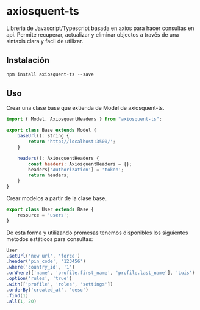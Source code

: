 # axiosquent-ts

Libreria de Javascript/Typescript basada en axios para hacer consultas en api. Permite recuperar, actualizar y eliminar objectos a través de una sintaxis clara y facil de utilizar.

## Instalación 
```javascript
npm install axiosquent-ts --save
```
## Uso
Crear una clase base que extienda de Model de axiosquent-ts.
```javascript
import { Model, AxiosquentHeaders } from "axiosquent-ts";

export class Base extends Model {
    baseUrl(): string {
        return 'http://localhost:3500/';
    }

    headers(): AxiosquentHeaders {
        const headers: AxiosquentHeaders = {};
        headers['Authorization'] = 'token';
        return headers;
    }
}
```
Crear modelos a partir de la clase base.
```javascript
export class User extends Base {
    resource = 'users';
}
```
De esta forma y utilizando promesas tenemos disponibles los siguientes metodos estáticos para consultas:
```javascript
User
.setUrl('new url', 'force')
.header('pin_code', '123456')
.where('country_id', '1')
.orWhere(['name', 'profile.first_name', 'profile.last_name'], 'Luis')
.option('rules', 'true')
.with(['profile', 'roles', 'settings'])
.orderBy('created_at', 'desc')
.find(1)
.all(1, 20)
```


